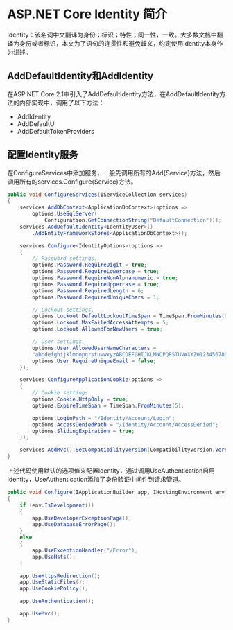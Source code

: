 # ASP.NET Core Identity 简介

Identity：该名词中文翻译为身份；标识；特性；同一性，一致。大多数文档中翻译为身份或者标识，本文为了语句的连贯性和避免歧义，约定使用Identity本身作为讲述。



## AddDefaultIdentity和AddIdentity

在ASP.NET Core 2.1中引入了AddDefaultIdentity方法，在AddDefaultIdentity方法的内部实现中，调用了以下方法：

- AddIdentity
- AddDefaultUI
- AddDefaultTokenProviders



## 配置Identity服务

在ConfigureServices中添加服务，一般先调用所有的Add{Service}方法，然后调用所有的services.Configure{Service}方法。

```c#
public void ConfigureServices(IServiceCollection services)
{
    services.AddDbContext<ApplicationDbContext>(options =>
        options.UseSqlServer(
            Configuration.GetConnectionString("DefaultConnection")));
    services.AddDefaultIdentity<IdentityUser>()
        .AddEntityFrameworkStores<ApplicationDbContext>();

    services.Configure<IdentityOptions>(options =>
    {
        // Password settings.
        options.Password.RequireDigit = true;
        options.Password.RequireLowercase = true;
        options.Password.RequireNonAlphanumeric = true;
        options.Password.RequireUppercase = true;
        options.Password.RequiredLength = 6;
        options.Password.RequiredUniqueChars = 1;

        // Lockout settings.
        options.Lockout.DefaultLockoutTimeSpan = TimeSpan.FromMinutes(5);
        options.Lockout.MaxFailedAccessAttempts = 5;
        options.Lockout.AllowedForNewUsers = true;

        // User settings.
        options.User.AllowedUserNameCharacters =
        "abcdefghijklmnopqrstuvwxyzABCDEFGHIJKLMNOPQRSTUVWXYZ0123456789-._@+";
        options.User.RequireUniqueEmail = false;
    });

    services.ConfigureApplicationCookie(options =>
    {
        // Cookie settings
        options.Cookie.HttpOnly = true;
        options.ExpireTimeSpan = TimeSpan.FromMinutes(5);

        options.LoginPath = "/Identity/Account/Login";
        options.AccessDeniedPath = "/Identity/Account/AccessDenied";
        options.SlidingExpiration = true;
    });

    services.AddMvc().SetCompatibilityVersion(CompatibilityVersion.Version_2_1);
}
```

上述代码使用默认的选项值来配置Identity，通过调用UseAuthentication启用Identity，UseAuthentication添加了身份验证中间件到请求管道。

```c#
public void Configure(IApplicationBuilder app, IHostingEnvironment env)
{
    if (env.IsDevelopment())
    {
        app.UseDeveloperExceptionPage();
        app.UseDatabaseErrorPage();
    }
    else
    {
        app.UseExceptionHandler("/Error");
        app.UseHsts();
    }

    app.UseHttpsRedirection();
    app.UseStaticFiles();
    app.UseCookiePolicy();

    app.UseAuthentication();

    app.UseMvc();
}
```






